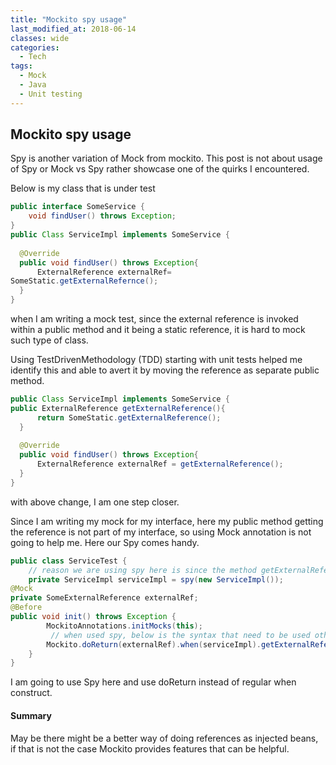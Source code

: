 ```yaml
---
title: "Mockito spy usage"
last_modified_at: 2018-06-14
classes: wide
categories:
  - Tech
tags:
  - Mock
  - Java
  - Unit testing
---
```

## Mockito spy usage
Spy is another variation of Mock from mockito. This post is not about usage of Spy or Mock vs Spy rather showcase one of the quirks I encountered.

Below is my class that is under test

``` java
public interface SomeService {
    void findUser() throws Exception;
}
public Class ServiceImpl implements SomeService {
  
  @Override
  public void findUser() throws Exception{
      ExternalReference externalRef=
SomeStatic.getExternalRefernce();
  }
}
```

when I am writing a mock test, since the external reference is invoked within a public method and it being a static reference, it is hard to mock such type of class.

Using TestDrivenMethodology (TDD) starting with unit tests helped me identify this and able to avert it by moving the reference as separate public method.

``` java
public Class ServiceImpl implements SomeService {
public ExternalReference getExternalReference(){
      return SomeStatic.getExternalReference();
  }  
  
  @Override
  public void findUser() throws Exception{
      ExternalReference externalRef = getExternalReference();
  }
}
```
with above change, I am one step closer.

Since I am writing my mock for my interface, here my public method getting the reference is not part of my interface, so using Mock annotation is not going to help me. Here our Spy comes handy.

``` java
public class ServiceTest {
    // reason we are using spy here is since the method getExternalReference is public method in the concrete implementations but not defined in interface.
    private ServiceImpl serviceImpl = spy(new ServiceImpl());
@Mock
private SomeExternalReference externalRef;
@Before
public void init() throws Exception {
        MockitoAnnotations.initMocks(this);
         // when used spy, below is the syntax that need to be used otherwise real method will get invoked.
        Mockito.doReturn(externalRef).when(serviceImpl).getExternalReference();
    }
}
```

I am going to use Spy here and use doReturn instead of regular when construct.

#### Summary
May be there might be a better way of doing references as injected beans, if that is not the case Mockito provides features that can be helpful.